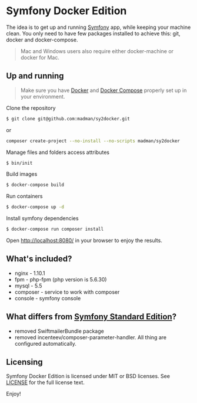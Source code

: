 Symfony Docker Edition
======================

The idea is to get up and running [Symfony][1] app, while keeping your machine clean. 
You only need to have few packages installed to achieve this: git, docker and docker-compose.

> Mac and Windows users also require either docker-machine or docker for Mac.

Up and running
--------------

> Make sure you have [Docker][2] and [Docker Compose][3] properly set up in your environment. 

Clone the repository

```bash
$ git clone git@github.com:madman/sy2docker.git
```

or

```bash
composer create-project --no-install --no-scripts madman/sy2docker
```
  
Manage files and folders access attributes

```bash
$ bin/init
```

Build images

```bash
$ docker-compose build
```

Run containers

```bash
$ docker-compose up -d
```

Install symfony dependencies

```bash
$ docker-compose run composer install 
```

Open [http://localhost:8080/](http://localhost:8080/) in your browser to enjoy the results.


What's included?
----------------

  * nginx - 1.10.1
  * fpm - php-fpm (php version is 5.6.30)
  * mysql - 5.5
  * composer - service to work with composer
  * console - symfony console

What differs from [Symfony Standard Edition][4]?
------------------------------------------------

  * removed SwiftmailerBundle package
  * removed incenteev/composer-parameter-handler. All thing are configured automatically.

Licensing
---------
Symfony Docker Edition is licensed under MIT or BSD licenses. See [LICENSE][5] for the full license text.

Enjoy!

[1]:  https://symfony.com/doc/3.2/setup.html
[2]:  https://docs.docker.com/engine/installation/
[3]:  https://docs.docker.com/compose/install/
[4]:  https://github.com/symfony/symfony-standard
[5]:  https://github.com/madman/sy2docker/blob/master/LICENSE
